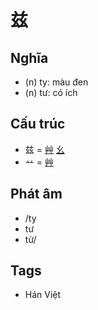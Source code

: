 # 兹

## Nghĩa

* (n) ty: màu đen
* (n) tư: có ích

## Cấu trúc
* 兹 = [艸](艸.md) [幺](幺.md)
* 䒑 = [艸](艸.md)

## Phát âm

* /ty
* tư
* từ/

## Tags
* Hán Việt

<script>window.HANZI_FIELD='兹';</script>
